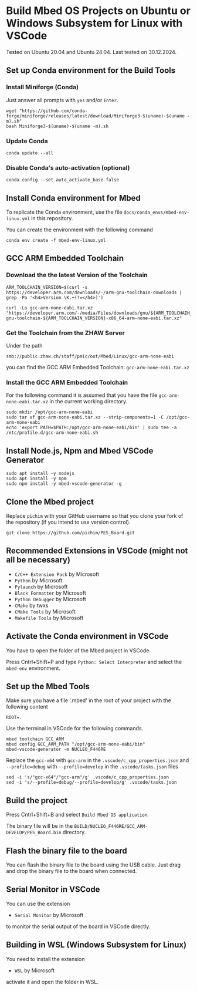 # Build Mbed OS Projects on Ubuntu or Windows Subsystem for Linux with VSCode

Tested on Ubuntu 20.04 and Ubuntu 24.04. Last tested on 30.12.2024.

## Set up Conda environment for the Build Tools

### Install Miniforge (Conda)

Just answer all prompts with `yes` and/or `Enter`.

```
wget "https://github.com/conda-forge/miniforge/releases/latest/download/Miniforge3-$(uname)-$(uname -m).sh"
bash Miniforge3-$(uname)-$(uname -m).sh
```

### Update Conda

```
conda update --all
```

### Disable Conda's auto-activation (optional)

```
conda config --set auto_activate_base false
```

## Install Conda environment for Mbed

To replicate the Conda environment, use the file `docs/conda_envs/mbed-env-linux.yml` in this repository.

You can create the environment with the following command

```
conda env create -f mbed-env-linux.yml
```

## GCC ARM Embedded Toolchain

### Download the the latest Version of the Toolchain

```
ARM_TOOLCHAIN_VERSION=$(curl -s https://developer.arm.com/downloads/-/arm-gnu-toolchain-downloads | grep -Po '<h4>Version \K.+(?=</h4>)')

curl -Lo gcc-arm-none-eabi.tar.xz "https://developer.arm.com/-/media/Files/downloads/gnu/${ARM_TOOLCHAIN_VERSION}/binrel/arm-gnu-toolchain-${ARM_TOOLCHAIN_VERSION}-x86_64-arm-none-eabi.tar.xz"
```

### Get the Toolchain from the ZHAW Server

Under the path

```
smb://public.zhaw.ch/staff/pmic/out/Mbed/Linux/gcc-arm-none-eabi
```

you can find the GCC ARM Embedded Toolchain: `gcc-arm-none-eabi.tar.xz`


### Install the GCC ARM Embedded Toolchain

For the following command it is assumed that you have the file `gcc-arm-none-eabi.tar.xz` in the current working directory.

```
sudo mkdir /opt/gcc-arm-none-eabi
sudo tar xf gcc-arm-none-eabi.tar.xz --strip-components=1 -C /opt/gcc-arm-none-eabi
echo 'export PATH=$PATH:/opt/gcc-arm-none-eabi/bin' | sudo tee -a /etc/profile.d/gcc-arm-none-eabi.sh
```

## Install Node.js, Npm and Mbed VSCode Generator

```
sudo apt install -y nodejs
sudo apt install -y npm
sudo npm install -y mbed-vscode-generator -g
```

## Clone the Mbed project

Replace `pichim` with your GitHub username so that you clone your fork of the repository (if you intend to use version control).

```
git clone https://github.com/pichim/PES_Board.git
```

## Recommended Extensions in VSCode (might not all be necessary)

- `C/C++ Extension Pack` by Microsoft
- `Python` by Microsoft
- `Pylaunch` by Microsoft
- `Black Formatter` by Microsoft
- `Python Debugger` by Microsoft
- `CMake` by twxs
- `CMake Tools` by Microsoft
- `Makefile Tools` by Microsoft

## Activate the Conda environment in VSCode

You have to open the folder of the Mbed project in VSCode.

Press Cntrl+Shift+P and type `Python: Select Interpreter` and select the `mbed-env` environment.

## Set up the Mbed Tools

Make sure you have a file '.mbed' in the root of your project with the following content

```
ROOT=.

```

Use the terminal in VSCode for the following commands.

```
mbed toolchain GCC_ARM
mbed config GCC_ARM_PATH "/opt/gcc-arm-none-eabi/bin"
mbed-vscode-generator -m NUCLEO_F446RE
```

Replace the `gcc-x64` with `gcc-arm` in the `.vscode/c_cpp_properties.json` and `--profile=debug` with `--profile=develop` in the `.vscode/tasks.json` files

```
sed -i 's/"gcc-x64"/"gcc-arm"/g' .vscode/c_cpp_properties.json
sed -i 's/--profile=debug/--profile=develop/g' .vscode/tasks.json
```

## Build the project

Press Cntrl+Shift+B and select `Build Mbed OS application`.

The binary file will be in the `BUILD/NUCLEO_F446RE/GCC_ARM-DEVELOP/PES_Board.bin` directory.

## Flash the binary file to the board

You can flash the binary file to the board using the USB cable. Just drag and drop the binary file to the board when connected.

## Serial Monitor in VSCode

You can use the extension

- `Serial Monitor` by Microsoft

to monitor the serial output of the board in VSCode directly.

## Building in WSL (Windows Subsystem for Linux)

You need to install the extension

- `WSL` by Microsoft

activate it and open the folder in WSL.

<!-- ## Using a Symbolic Link to `mbed-os` to save Space

To save disk space, it is recommended to host only one physical copy of the Mbed OS on your computer. Instead of duplicating the Mbed OS directory for every project, you can create a symbolic link in each project folder that points to a shared mbed-os directory.

For example, the following command will create a symbolic link in the Mbed Programs/PES_Board directory that points to the shared Mbed Programs/mbed-os directory. This allows multiple Mbed projects to share the same copy of Mbed OS.

Command to Create the Symbolic Link

```
ln -s ~/Mbed\ Programs/mbed-os ~/Mbed\ Programs/PES_Board/mbed-os
``` -->
